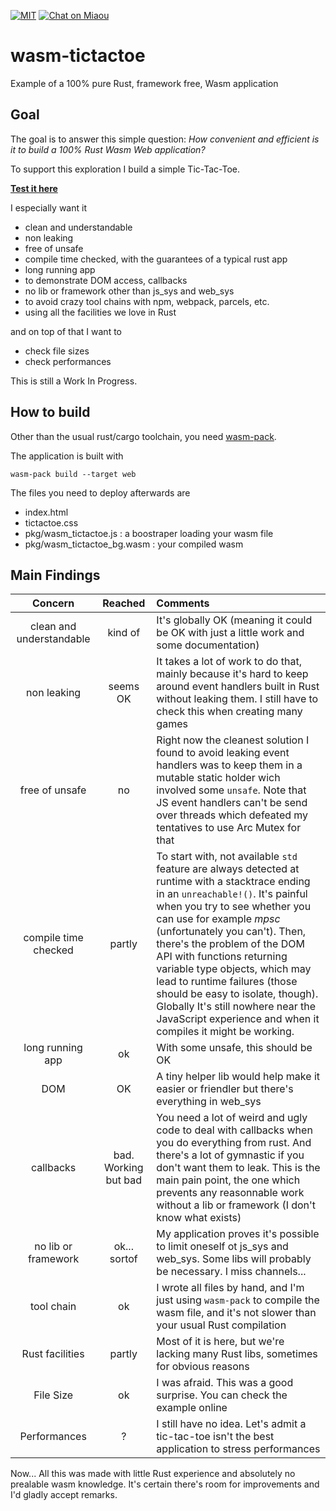 [![MIT][s2]][l2] [![Chat on Miaou][s4]][l4]

[s2]: https://img.shields.io/badge/license-MIT-blue.svg
[l2]: LICENSE

[s4]: https://miaou.dystroy.org/static/shields/room.svg
[l4]: https://miaou.dystroy.org/3

# wasm-tictactoe
Example of a 100% pure Rust, framework free, Wasm application

## Goal

The goal is to answer this simple question: *How convenient and efficient is it to build a 100% Rust Wasm Web application?*

To support this exploration I build a simple Tic-Tac-Toe.

**[Test it here](https://dystroy.org/wasm-tictactoe/)**

I especially want it

- clean and understandable
- non leaking
- free of unsafe
- compile time checked, with the guarantees of a typical rust app
- long running app
- to demonstrate DOM access, callbacks
- no lib or framework other than js_sys and web_sys
- to avoid crazy tool chains with npm, webpack, parcels, etc.
- using all the facilities we love in Rust

and on top of that I want to

- check file sizes
- check performances

This is still a Work In Progress.

## How to build

Other than the usual rust/cargo toolchain, you need [wasm-pack](https://github.com/rustwasm/wasm-pack).

The application is built with

	wasm-pack build --target web

The files you need to deploy afterwards are

- index.html
- tictactoe.css
- pkg/wasm_tictactoe.js : a boostraper loading your wasm file
- pkg/wasm_tictactoe_bg.wasm : your compiled wasm


## Main Findings

| Concern | Reached | Comments |
|:-:|:-:|:-|
| clean and understandable | kind of | It's globally OK (meaning it could be OK with just a little work and some documentation) |
| non leaking | seems OK | It takes a lot of work to do that, mainly because it's hard to keep around event handlers built in Rust without leaking them. I still have to check this when creating many games|
| free of unsafe | no | Right now the cleanest solution I found to avoid leaking event handlers was to keep them in a mutable static holder wich involved some `unsafe`. Note that JS event handlers can't be send over threads which defeated my tentatives to use Arc Mutex for that|
| compile time checked | partly | To start with, not available `std` feature are always detected at runtime with a stacktrace ending in an `unreachable!()`. It's painful when you try to see whether you can use for example *mpsc* (unfortunately you can't). Then, there's the problem of the DOM API with functions returning variable type objects, which may lead to runtime failures (those should be easy to isolate, though). Globally It's still nowhere near the JavaScript experience and when it compiles it might be working.|
| long running app | ok | With some unsafe, this should be OK |
| DOM | OK | A tiny helper lib would help make it easier or friendler but there's everything in web_sys |
| callbacks | bad. Working but bad | You need a lot of weird and ugly code to deal with callbacks when you do everything from rust. And there's a lot of gymnastic if you don't want them to leak. This is the main pain point, the one which prevents any reasonnable work without a lib or framework (I don't know what exists) |
| no lib or framework | ok... sortof | My application proves it's possible to limit oneself ot js_sys and web_sys. Some libs will probably be necessary. I miss channels...|
| tool chain | ok | I wrote all files by hand, and I'm just using `wasm-pack` to compile the wasm file, and it's not slower than your usual Rust compilation |
| Rust facilities | partly | Most of it is here, but we're lacking many Rust libs, sometimes for obvious reasons |
| File Size | ok | I was afraid. This was a good surprise. You can check the example online |
| Performances | ? | I still have no idea. Let's admit a tic-tac-toe isn't the best application to stress performances |


Now... All this was made with little Rust experience and absolutely no prealable wasm knowledge. It's certain there's room for improvements and I'd gladly accept remarks.
